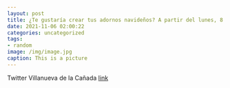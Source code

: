 ```yaml
---
layout: post
title: ¿Te gustaría crear tus adornos navideños? A partir del lunes, 8 de noviembre, podrás apuntarte a los talleres de manualidades pa...
date: 2021-11-06 02:00:22
categories: uncategorized
tags:
- random
image: /img/image.jpg
caption: This is a picture
---
```

Twitter Villanueva de la Cañada [link](https://twitter.com/AytoVDLCanada/status/1456604537205186563)
